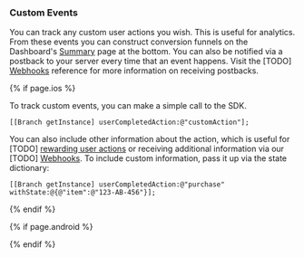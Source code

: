 ### Custom Events

You can track any custom user actions you wish. This is useful for analytics. From these events you can construct conversion funnels on the Dashboard's [Summary](https://dashboard.branch.io/#) page at the bottom. You can also be notified via a postback to your server every time that an event happens. Visit the [TODO] [Webhooks]() reference for more information on receiving postbacks.

<!--- iOS -->
{% if page.ios %}

To track custom events, you can make a simple call to the SDK.

~~~objc
[[Branch getInstance] userCompletedAction:@"customAction"];
~~~

You can also include other information about the action, which is useful for [TODO] [rewarding user actions]() or receiving additional information via our [TODO] [Webhooks](). To include custom information, pass it up via the state dictionary:

~~~objc
[[Branch getInstance] userCompletedAction:@"purchase" withState:@{@"item":@"123-AB-456"}];
~~~

{% endif %}
<!--- /iOS -->


<!--- Android -->
{% if page.android %}


{% endif %}
<!--- /Android -->
